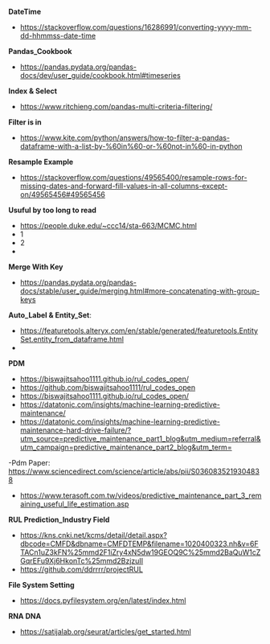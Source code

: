 **DateTime**
- https://stackoverflow.com/questions/16286991/converting-yyyy-mm-dd-hhmmss-date-time


**Pandas_Cookbook**
- https://pandas.pydata.org/pandas-docs/dev/user_guide/cookbook.html#timeseries


**Index & Select**
- https://www.ritchieng.com/pandas-multi-criteria-filtering/

**Filter is in**
- https://www.kite.com/python/answers/how-to-filter-a-pandas-dataframe-with-a-list-by-%60in%60-or-%60not-in%60-in-python


**Resample Example**
- https://stackoverflow.com/questions/49565400/resample-rows-for-missing-dates-and-forward-fill-values-in-all-columns-except-on/49565456#49565456


**Usuful by too long to read**
- https://people.duke.edu/~ccc14/sta-663/MCMC.html
- 1
- 2
- 

**Merge With Key**
- https://pandas.pydata.org/pandas-docs/stable/user_guide/merging.html#more-concatenating-with-group-keys

**Auto_Label & Entity_Set**:
- https://featuretools.alteryx.com/en/stable/generated/featuretools.EntitySet.entity_from_dataframe.html
-  


**PDM**
- https://biswajitsahoo1111.github.io/rul_codes_open/
- https://github.com/biswajitsahoo1111/rul_codes_open
- https://biswajitsahoo1111.github.io/rul_codes_open/
- https://datatonic.com/insights/machine-learning-predictive-maintenance/
- https://datatonic.com/insights/machine-learning-predictive-maintenance-hard-drive-failure/?utm_source=predictive_maintenance_part1_blog&utm_medium=referral&utm_campaign=predictive_maintenance_part2_blog&utm_term=

-Pdm Paper: https://www.sciencedirect.com/science/article/abs/pii/S0360835219304838
- https://www.terasoft.com.tw/videos/predictive_maintenance_part_3_remaining_useful_life_estimation.asp

**RUL Prediction_Industry Field**
- https://kns.cnki.net/kcms/detail/detail.aspx?dbcode=CMFD&dbname=CMFDTEMP&filename=1020400323.nh&v=6FTACn1uZ3kFN%25mmd2F1iZry4xN5dw19GEOQ9C%25mmd2BaQuW1cZGqrEFu9Xj6HkonTc%25mmd2BzjzuII
- https://github.com/ddrrrr/projectRUL

**File System Setting**
- https://docs.pyfilesystem.org/en/latest/index.html


**RNA DNA**
- https://satijalab.org/seurat/articles/get_started.html
